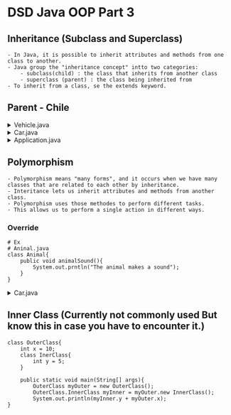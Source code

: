 # DSD Java OOP Part 3

## Inheritance (Subclass and Superclass)

```
- In Java, it is possible to inherit attributes and methods from one class to another.
- Java group the "inheritance concept" intto two categories:
    - subclass(child) : the class that inherits from another class
    - superclass (parent) : the class being inherited from
- To inherit from a class, se the extends keyword.
```

## Parent - Chile

<details>
<summary>Vehicle.java</summary>

```
package th.go.dsd.util;

public class Vehicle {
    protected String brand = "Ford";        // <--
    public void hook(){
        System.out.println("Tuut, tuut!");
    }
}
```
</details>

<details>
<summary>Car.java</summary>

```
package th.go.dsd.util;

public class Car extends Vehicle{
    private String modelName = "Mustang";   // <--

    public String getModelName() {
        return modelName;
    }

    public void setModelName(String modelName) {
        this.modelName = modelName;
    }

    // public String getBrand(){        // <--
    //     return this.brand;
    // }
    
}
```
</details>

<details>
<summary>Application.java</summary>

```
package th.go.dsd.app;

import th.go.dsd.util.Car;

public class Application {
    public static void main(String[] args){
        Car myCar = new Car();
        myCar.hook();
        System.out.println(myCar.getModelName()); // <--
    }
}
```
</details>

## Polymorphism
```
- Polymorphism means "many forms", and it occurs when we have many classes that are related to each other by inheritance.
- Interitance lets us inherit attributes and methods from another class.
- Polymorphism uses those methodes to perform different tasks.
- This allows us to perform a single action in different ways.
```

### Override
```
# Ex
# Aninal.java
class Animal{
    public void animalSound(){
        System.out.prntln("The animal makes a sound");
    }
}
```

<details>
<summary>Car.java</summary>

```
package th.go.dsd.util;

public class Car extends Vehicle{
    private String modelName = "Mustang";   // <--

    public String getModelName() {
        return modelName;
    }

    public void setModelName(String modelName) {
        this.modelName = modelName;
    }

    public void hook(){                         // <--
        // super.hook();
        System.out.println("Car Beep Beep!");
    }   
}

```
</details>

## Inner Class (Currently not commonly used But know this in case you have to encounter it.)

```
class OuterClass{
    int x = 10;
    class InerClass{
        int y = 5;
    }

    public static void main(String[] args){
        OuterClass myOuter = new OuterClass();
        OuterClass.InnerClass myInner = myOuter.new InnerClass();
        System.out.println(myInner.y + myOuter.x);
}
```